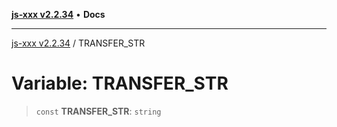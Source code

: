 [**js-xxx v2.2.34**](../README.md) • **Docs**

***

[js-xxx v2.2.34](../README.md) / TRANSFER\_STR

# Variable: TRANSFER\_STR

> `const` **TRANSFER\_STR**: `string`
